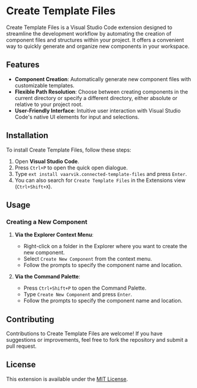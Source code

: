 # Create Template Files

Create Template Files is a Visual Studio Code extension designed to streamline the development workflow by automating the creation of component files and structures within your project. It offers a convenient way to quickly generate and organize new components in your workspace.

## Features

-   **Component Creation**: Automatically generate new component files with customizable templates.
-   **Flexible Path Resolution**: Choose between creating components in the current directory or specify a different directory, either absolute or relative to your project root.
-   **User-Friendly Interface**: Intuitive user interaction with Visual Studio Code's native UI elements for input and selections.

## Installation

To install Create Template Files, follow these steps:

1. Open **Visual Studio Code**.
2. Press `Ctrl+P` to open the quick open dialogue.
3. Type `ext install vaarvik.connected-template-files` and press `Enter`.
4. You can also search for `Create Template Files` in the Extensions view (`Ctrl+Shift+X`).

## Usage

### Creating a New Component

1. **Via the Explorer Context Menu**:

    - Right-click on a folder in the Explorer where you want to create the new component.
    - Select `Create New Component` from the context menu.
    - Follow the prompts to specify the component name and location.

2. **Via the Command Palette**:
    - Press `Ctrl+Shift+P` to open the Command Palette.
    - Type `Create New Component` and press `Enter`.
    - Follow the prompts to specify the component name and location.

## Contributing

Contributions to Create Template Files are welcome! If you have suggestions or improvements, feel free to fork the repository and submit a pull request.

## License

This extension is available under the [MIT License](LICENSE).
